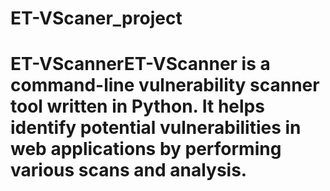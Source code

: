# ET-VScaner_project
# ET-VScannerET-VScanner is a command-line vulnerability scanner tool written in Python. It helps identify potential vulnerabilities in web applications by performing various scans and analysis.
